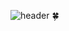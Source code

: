 ![header](https://capsule-render.vercel.app/api?type=waving&color=34E939&height=300&section=header&text=🍎🥬🥕🧅박준영의%20사이버%20텃밭🥑🥝🫑🥒&fontSize=50&fontColor=FBFCFC&animation=fadeIn)
:four_leaf_clover:
